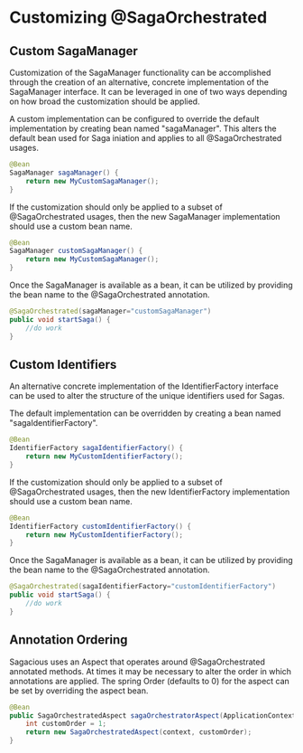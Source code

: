 # Customizing @SagaOrchestrated

## Custom SagaManager
Customization of the SagaManager functionality can be accomplished through the creation of
an alternative, concrete implementation of the SagaManager interface. It can be leveraged
in one of two ways depending on how broad the customization should be applied.

A custom implementation can be configured to override the default implementation
by creating bean named "sagaManager".   This alters the default bean used for Saga 
iniation and applies to all @SagaOrchestrated usages.
```java
@Bean
SagaManager sagaManager() {
    return new MyCustomSagaManager();
}
```
 
If the customization should only be applied to a subset of @SagaOrchestrated usages, then 
the new SagaManager implementation should use a custom bean name.
```java
@Bean
SagaManager customSagaManager() {
    return new MyCustomSagaManager();
}
```
Once the SagaManager is available as a bean, it can be utilized by providing the bean 
name to the @SagaOrchestrated annotation.
```java
@SagaOrchestrated(sagaManager="customSagaManager")
public void startSaga() {
    //do work
}
```

## Custom Identifiers
An alternative concrete implementation of the IdentifierFactory interface can be used
to alter the structure of the unique identifiers used for Sagas.

The default implementation can be overridden by creating a bean named "sagaIdentifierFactory".
```java
@Bean
IdentifierFactory sagaIdentifierFactory() {
    return new MyCustomIdentifierFactory();
}
```
If the customization should only be applied to a subset of @SagaOrchestrated usages, then 
the new IdentifierFactory implementation should use a custom bean name.
```java
@Bean
IdentifierFactory customIdentifierFactory() {
    return new MyCustomIdentifierFactory();
}
```
Once the SagaManager is available as a bean, it can be utilized by providing the bean 
name to the @SagaOrchestrated annotation.
```java
@SagaOrchestrated(sagaIdentifierFactory="customIdentifierFactory")
public void startSaga() {
    //do work
}
```

## Annotation Ordering
Sagacious uses an Aspect that operates around @SagaOrchestrated annotated methods.  At
times it may be necessary to alter the order in which annotations are applied.  The spring
Order (defaults to 0) for the aspect can be set by overriding the aspect bean.
```java
@Bean
public SagaOrchestratedAspect sagaOrchestratorAspect(ApplicationContext context) {
    int customOrder = 1;
    return new SagaOrchestratedAspect(context, customOrder);
}
``` 